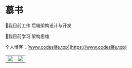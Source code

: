 <!--
**HKMV/HKMV** is a ✨ _special_ ✨ repository because its `README.md` (this file) appears on your GitHub profile.
### Hi there 👋

Here are some ideas to get you started:

- 🔭 I’m currently working on ...
- 🌱 I’m currently learning ...
- 👯 I’m looking to collaborate on ...
- 🤔 I’m looking for help with ...
- 💬 Ask me about ...
- 📫 How to reach me: ...
- 😄 Pronouns: ...
- ⚡ Fun fact: ...
-->

# 慕书

🔭我目前工作 后端架构设计与开发

🌱我目前学习 架构思维

个人博客：[www.codeslife.top](https://www.codeslife.top)  

<table>
    <tr>
        <td ><center><img src="https://github-readme-stats.vercel.app/api?username=hkmv" ></center></td>
        <td ><center><img src="https://github-readme-stats.vercel.app/api?username=hkmv&show_icons=true&hide_border=true&theme=radical" ></center></td>
    </tr>
    </tr>
</table>
